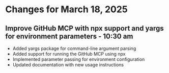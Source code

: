 # Changes for March 18, 2025

## Improve GitHub MCP with npx support and yargs for environment parameters - 10:30 am

- Added yargs package for command-line argument parsing
- Added support for running the GitHub MCP using npx
- Implemented parameter passing for environment configuration
- Updated documentation with new usage instructions
